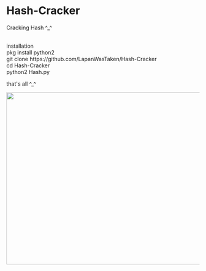 # Hash-Cracker
Cracking Hash ^_^


<br>
installation
<br>
pkg install python2 
<br>
git clone https://github.com/LapanWasTaken/Hash-Cracker
<br>
cd Hash-Cracker
<br>
python2 Hash.py

that's all ^_^

<img src="https://images-wixmp-ed30a86b8c4ca887773594c2.wixmp.com/f/aa825589-b5f2-443a-8874-546a7eac55d8/dc3oth1-81a8d907-f574-4bfb-9909-048e2ca44404.gif?token=eyJ0eXAiOiJKV1QiLCJhbGciOiJIUzI1NiJ9.eyJzdWIiOiJ1cm46YXBwOjdlMGQxODg5ODIyNjQzNzNhNWYwZDQxNWVhMGQyNmUwIiwiaXNzIjoidXJuOmFwcDo3ZTBkMTg4OTgyMjY0MzczYTVmMGQ0MTVlYTBkMjZlMCIsIm9iaiI6W1t7InBhdGgiOiJcL2ZcL2FhODI1NTg5LWI1ZjItNDQzYS04ODc0LTU0NmE3ZWFjNTVkOFwvZGMzb3RoMS04MWE4ZDkwNy1mNTc0LTRiZmItOTkwOS0wNDhlMmNhNDQ0MDQuZ2lmIn1dXSwiYXVkIjpbInVybjpzZXJ2aWNlOmZpbGUuZG93bmxvYWQiXX0.YYKehhQjXKtSllgyIqFURRp11J7qvOtIY4LpNIqV5mk" width="815px" height="450px"></img>
